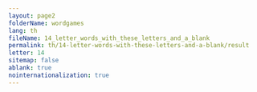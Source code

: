 ```yaml
---
layout: page2
folderName: wordgames
lang: th
fileName: 14_letter_words_with_these_letters_and_a_blank
permalink: th/14-letter-words-with-these-letters-and-a-blank/result
letter: 14
sitemap: false
ablank: true
nointernationalization: true
---
```

